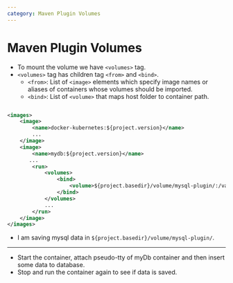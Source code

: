 ```yaml
---
category: Maven Plugin Volumes
---
```


# Maven Plugin Volumes

* To mount the volume we have `<volumes>` tag.
* `<volumes>` tag has children tag `<from>` and `<bind>`.
  * `<from>`: List of `<image>` elements which specify image names or aliases of containers whose volumes should be imported.
  * `<bind>`: List of `<volume>` that maps host folder to container path.

```xml

<images>
    <image>
        <name>docker-kubernetes:${project.version}</name>
        ...
    </image>
    <image>
        <name>mydb:${project.version}</name>
       ...
        <run>
            <volumes>
                <bind>
                    <volume>${project.basedir}/volume/mysql-plugin/:/var/lib/mysql/</volume>
                </bind>
            </volumes>
            ...
        </run>
    </image>
</images>

```
* I am saving mysql data in `${project.basedir}/volume/mysql-plugin/`.

---
* Start the container, attach pseudo-tty of myDb container and then insert some data to database.
* Stop and run the container again to see if data is saved.
